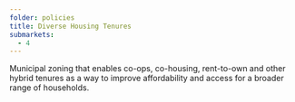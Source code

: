 ```yaml
---
folder: policies
title: Diverse Housing Tenures
submarkets:
  - 4
---
```

Municipal zoning that enables co-ops, co-housing, rent-to-own and other hybrid tenures as a way to improve affordability and access for a broader range of households.